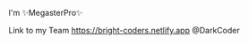 I'm ✨MegasterPro✨

Link to my Team https://bright-coders.netlify.app 
@DarkCoder

<!---
MegasterPro/MegasterPro is a ✨ special ✨ repository because its `README.md` (this file) appears on your GitHub profile.
You can click the Preview link to take a look at your changes.
--->
